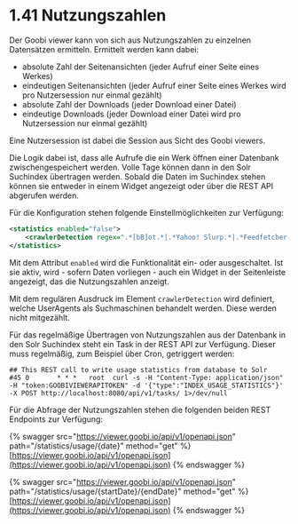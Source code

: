# 1.41 Nutzungszahlen

Der Goobi viewer kann von sich aus Nutzungszahlen zu einzelnen Datensätzen ermitteln. Ermittelt werden kann dabei:

* absolute Zahl der Seitenansichten (jeder Aufruf einer Seite eines Werkes)
* eindeutigen Seitenansichten (jeder Aufruf einer Seite eines Werkes wird pro Nutzersession nur einmal gezählt)
* absolute Zahl der Downloads (jeder Download einer Datei)
* eindeutige Downloads (jeder Download einer Datei wird pro Nutzersession nur einmal gezählt)

Eine Nutzersession ist dabei die Session aus Sicht des Goobi viewers.&#x20;

Die Logik dabei ist, dass alle Aufrufe die ein Werk öffnen einer Datenbank zwischengespeichert werden. Volle Tage können dann in den Solr Suchindex übertragen werden. Sobald die Daten im Suchindex stehen können sie entweder in einem Widget angezeigt oder über die REST API abgerufen werden.

Für die Konfiguration stehen folgende Einstellmöglichkeiten zur Verfügung:

```xml
<statistics enabled="false">
    <crawlerDetection regex=".*[bB]ot.*|.*Yahoo! Slurp.*|.*Feedfetcher-Google.*|.*Apache-HttpClient.*|.*[Ss]pider.*|.*[Cc]rawler.*|.*nagios.*|.*Yandex.*" />
</statistics>
```

Mit dem Attribut `enabled` wird die Funktionalität ein- oder ausgeschaltet. Ist sie aktiv, wird - sofern Daten vorliegen - auch ein Widget in der Seitenleiste angezeigt, das die Nutzungszahlen anzeigt.

Mit dem regulären Ausdruck im Element `crawlerDetection` wird definiert, welche UserAgents als Suchmaschinen behandelt werden. Diese werden nicht mitgezählt.

Für das regelmäßige Übertragen von Nutzungszahlen aus der Datenbank in den Solr Suchindex steht ein Task in der REST API zur Verfügung. Dieser muss regelmäßig, zum Beispiel über Cron, getriggert werden:

```
## This REST call to write usage statistics from database to Solr
#45 0       * * *   root  curl -s -H "Content-Type: application/json" -H "token:GOOBIVIEWERAPITOKEN" -d '{"type":"INDEX_USAGE_STATISTICS"}' -X POST http://localhost:8080/api/v1/tasks/ 1>/dev/null
```

Für die Abfrage der Nutzungszahlen stehen die folgenden beiden REST Endpoints zur Verfügung:

{% swagger src="https://viewer.goobi.io/api/v1/openapi.json" path="/statistics/usage/{date}" method="get" %}
[https://viewer.goobi.io/api/v1/openapi.json](https://viewer.goobi.io/api/v1/openapi.json)
{% endswagger %}

{% swagger src="https://viewer.goobi.io/api/v1/openapi.json" path="/statistics/usage/{startDate}/{endDate}" method="get" %}
[https://viewer.goobi.io/api/v1/openapi.json](https://viewer.goobi.io/api/v1/openapi.json)
{% endswagger %}
